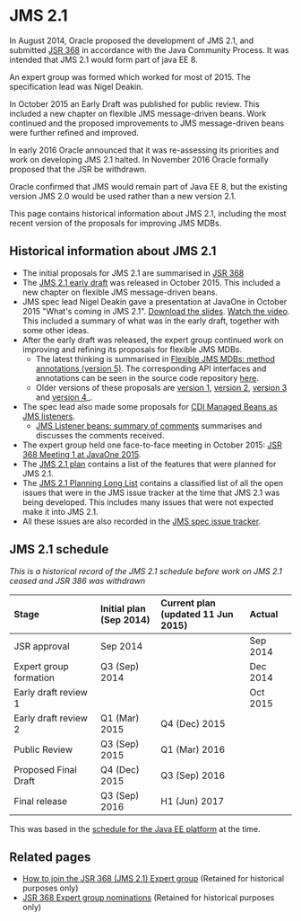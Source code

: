# JMS 2.1

In August 2014, Oracle proposed the development of JMS 2.1, and submitted [JSR 368](https://jcp.org/en/jsr/detail?id=368) in accordance with the Java Community Process. It was intended that JMS 2.1 would form part of java EE 8.

An expert group was formed which worked for most of 2015. The specification lead was Nigel Deakin. 

In October 2015 an Early Draft was published for public review. This included a new chapter on flexible JMS message-driven beans. Work continued and the proposed improvements to JMS message-driven beans were further refined and improved. 

In early 2016 Oracle announced that it was re-assessing its priorities and work on developing JMS 2.1 halted. In November 2016 Oracle formally proposed that the JSR be withdrawn. 

Oracle confirmed that JMS would remain part of Java EE 8, but the existing version JMS 2.0 would be used rather than a new version 2.1. 

This page contains historical information about JMS 2.1, including the most recent version of the proposals for improving JMS MDBs. 

## Historical information about JMS 2.1 

* The initial proposals for JMS 2.1 are summarised in [JSR 368](https://jcp.org/en/jsr/detail?id=368)
* The [JMS 2.1 early draft](https://jcp.org/aboutJava/communityprocess/edr/jsr368/index.html) was released in October 2015. This included a new chapter on flexible JMS message-driven beans.
* JMS spec lead Nigel Deakin gave a presentation at JavaOne in October 2015 "What's coming in JMS 2.1". [Download the slides](/jms-spec/downloads/JMS%202.1/CON3942_WhatsNewInJMS21.pdf). [Watch the video](https://youtu.be/6exFuFJhfcA?t=27336). This included a summary of what was in the early draft, together with some other ideas.
* After the early draft was released, the expert group continued work on improving and refining its proposals for flexible JMS MDBs. 
  * The latest thinking is summarised in [Flexible JMS MDBs: method annotations (version 5)](JMSListener5). The corresponding API interfaces and annotations can be seen in the source code repository [here](https://github.com/javaee/jms-spec/tree/master/jms2.1/src/main/java/javax/jms). 
  * Older versions of these proposals are [version 1](JMSListener), [version 2](JMSListener2), [version 3](JMSListener3) and [version 4](JMSListener4)_.
* The spec lead also made some proposals for [CDI Managed Beans as JMS listeners](CDIBeansAsJMSListeners). 
  * [JMS Listener beans: summary of comments](CDIListenerBeanComments) summarises and discusses the comments received.
* The expert group held one face-to-face meeting in October 2015: [JSR 368 Meeting 1 at JavaOne 2015](JSR368Meeting1).
* The [JMS 2.1 plan](JMS21Plan) contains a list of the features that were planned for JMS 2.1. 
* The [JMS 2.1 Planning Long List](JMSLongList) contains a classified list of all the open issues that were in the JMS issue tracker at the time that JMS 2.1 was being developed. This includes many issues that were not expected make it into JMS 2.1.
* All these issues are also recorded in the [JMS spec issue tracker](https://github.com/javaee/jms-spec/issues).

##  JMS 2.1 schedule

_This is a historical record of the JMS 2.1 schedule before work on JMS 2.1 ceased and JSR 386 was withdrawn_

Stage | Initial plan<br/>(Sep 2014) | Current plan<br/> (updated  11 Jun 2015) | Actual
:--- | :--- | :--- | :---
JSR approval | Sep 2014 |   | Sep 2014
Expert group formation | Q3 (Sep) 2014 |   | Dec 2014
Early draft review 1 |  |  |  Oct 2015
Early draft review 2 | Q1 (Mar) 2015 | Q4 (Dec) 2015 |  
Public Review | Q3 (Sep) 2015 | Q1 (Mar) 2016 | 
Proposed Final Draft | Q4 (Dec) 2015 | Q3 (Sep) 2016 |  
Final release | Q3 (Sep) 2016 | H1 (Jun) 2017 |  

This was based in the [schedule for the Java EE platform](https://www.jcp.org/en/jsr/detail?id=366) at the time.

## Related pages

* [How to join the JSR 368 (JMS 2.1) Expert group](HowToJoinTheJSR368ExpertGroup) (Retained for historical purposes only)
* [JSR 368 Expert group nominations](JSR368EGNominations) (Retained for historical purposes only)